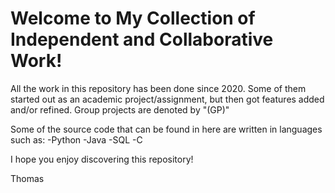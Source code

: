 # Welcome to My Collection of Independent and Collaborative Work!

All the work in this repository has been done since 2020. Some of them started out as an academic project/assignment, but then got features added and/or refined. Group projects are denoted by "(GP)"

Some of the source code that can be found in here are written in languages such as:
-Python
-Java
-SQL
-C

I hope you enjoy discovering this repository!

Thomas
